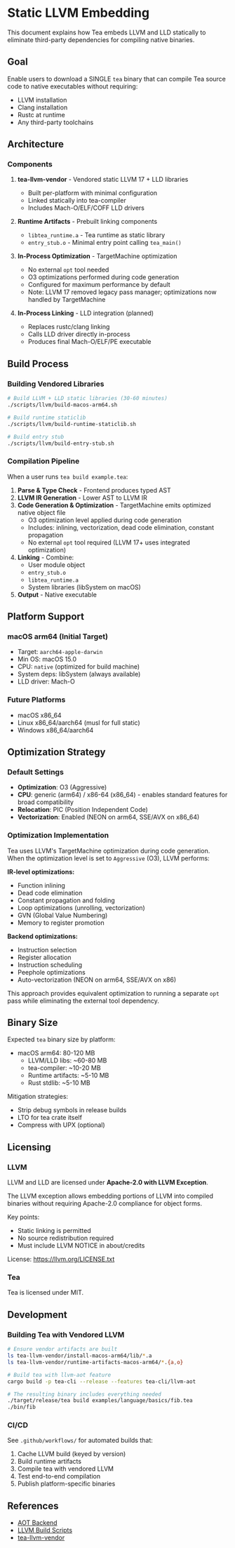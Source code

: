 # Static LLVM Embedding

This document explains how Tea embeds LLVM and LLD statically to eliminate third-party dependencies for compiling native binaries.

## Goal

Enable users to download a SINGLE `tea` binary that can compile Tea source code to native executables without requiring:

- LLVM installation
- Clang installation
- Rustc at runtime
- Any third-party toolchains

## Architecture

### Components

1. **tea-llvm-vendor** - Vendored static LLVM 17 + LLD libraries
   - Built per-platform with minimal configuration
   - Linked statically into tea-compiler
   - Includes Mach-O/ELF/COFF LLD drivers

2. **Runtime Artifacts** - Prebuilt linking components
   - `libtea_runtime.a` - Tea runtime as static library
   - `entry_stub.o` - Minimal entry point calling `tea_main()`

3. **In-Process Optimization** - TargetMachine optimization
   - No external `opt` tool needed
   - O3 optimizations performed during code generation
   - Configured for maximum performance by default
   - Note: LLVM 17 removed legacy pass manager; optimizations now handled by TargetMachine

4. **In-Process Linking** - LLD integration (planned)
   - Replaces rustc/clang linking
   - Calls LLD driver directly in-process
   - Produces final Mach-O/ELF/PE executable

## Build Process

### Building Vendored Libraries

```bash
# Build LLVM + LLD static libraries (30-60 minutes)
./scripts/llvm/build-macos-arm64.sh

# Build runtime staticlib
./scripts/llvm/build-runtime-staticlib.sh

# Build entry stub
./scripts/llvm/build-entry-stub.sh
```

### Compilation Pipeline

When a user runs `tea build example.tea`:

1. **Parse & Type Check** - Frontend produces typed AST
2. **LLVM IR Generation** - Lower AST to LLVM IR
3. **Code Generation & Optimization** - TargetMachine emits optimized native object file
   - O3 optimization level applied during code generation
   - Includes: inlining, vectorization, dead code elimination, constant propagation
   - No external `opt` tool required (LLVM 17+ uses integrated optimization)
4. **Linking** - Combine:
   - User module object
   - `entry_stub.o`
   - `libtea_runtime.a`
   - System libraries (libSystem on macOS)
5. **Output** - Native executable

## Platform Support

### macOS arm64 (Initial Target)

- Target: `aarch64-apple-darwin`
- Min OS: macOS 15.0
- CPU: `native` (optimized for build machine)
- System deps: libSystem (always available)
- LLD driver: Mach-O

### Future Platforms

- macOS x86_64
- Linux x86_64/aarch64 (musl for full static)
- Windows x86_64/aarch64

## Optimization Strategy

### Default Settings

- **Optimization**: O3 (Aggressive)
- **CPU**: generic (arm64) / x86-64 (x86_64) - enables standard features for broad compatibility
- **Relocation**: PIC (Position Independent Code)
- **Vectorization**: Enabled (NEON on arm64, SSE/AVX on x86_64)

### Optimization Implementation

Tea uses LLVM's TargetMachine optimization during code generation. When the optimization level is set to `Aggressive` (O3), LLVM performs:

**IR-level optimizations:**

- Function inlining
- Dead code elimination
- Constant propagation and folding
- Loop optimizations (unrolling, vectorization)
- GVN (Global Value Numbering)
- Memory to register promotion

**Backend optimizations:**

- Instruction selection
- Register allocation
- Instruction scheduling
- Peephole optimizations
- Auto-vectorization (NEON on arm64, SSE/AVX on x86)

This approach provides equivalent optimization to running a separate `opt` pass while eliminating the external tool dependency.

## Binary Size

Expected `tea` binary size by platform:

- macOS arm64: 80-120 MB
  - LLVM/LLD libs: ~60-80 MB
  - tea-compiler: ~10-20 MB
  - Runtime artifacts: ~5-10 MB
  - Rust stdlib: ~5-10 MB

Mitigation strategies:

- Strip debug symbols in release builds
- LTO for tea crate itself
- Compress with UPX (optional)

## Licensing

### LLVM

LLVM and LLD are licensed under **Apache-2.0 with LLVM Exception**.

The LLVM exception allows embedding portions of LLVM into compiled binaries without requiring Apache-2.0 compliance for object forms.

Key points:

- Static linking is permitted
- No source redistribution required
- Must include LLVM NOTICE in about/credits

License: https://llvm.org/LICENSE.txt

### Tea

Tea is licensed under MIT.

## Development

### Building Tea with Vendored LLVM

```bash
# Ensure vendor artifacts are built
ls tea-llvm-vendor/install-macos-arm64/lib/*.a
ls tea-llvm-vendor/runtime-artifacts-macos-arm64/*.{a,o}

# Build tea with llvm-aot feature
cargo build -p tea-cli --release --features tea-cli/llvm-aot

# The resulting binary includes everything needed
./target/release/tea build examples/language/basics/fib.tea
./bin/fib
```

### CI/CD

See `.github/workflows/` for automated builds that:

1. Cache LLVM build (keyed by version)
2. Build runtime artifacts
3. Compile tea with vendored LLVM
4. Test end-to-end compilation
5. Publish platform-specific binaries

## References

- [AOT Backend](./aot-backend.md)
- [LLVM Build Scripts](../../scripts/llvm/README.md)
- [tea-llvm-vendor](../../tea-llvm-vendor/)
